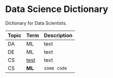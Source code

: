 # Data Science Dictionary
Dictionary for Data Scientists.

| Topic | Term | Description |
| ----- | ----- | ----- |
| DA | ML | text|
| DE | ML | text |
| CS | [test](https://www.google.com) | text |
| CS | **ML** | `some code` |
